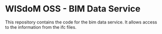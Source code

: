 # WISdoM OSS - BIM Data Service

This repository contains the code for the bim data service. It allows access to the information from the ifc files.

